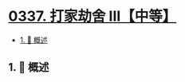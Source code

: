 # [0337. 打家劫舍 III【中等】](https://github.com/tnotesjs/TNotes.leetcode/tree/main/notes/0337.%20%E6%89%93%E5%AE%B6%E5%8A%AB%E8%88%8D%20III%E3%80%90%E4%B8%AD%E7%AD%89%E3%80%91)

<!-- region:toc -->

- [1. 📝 概述](#1--概述)

<!-- endregion:toc -->

## 1. 📝 概述
